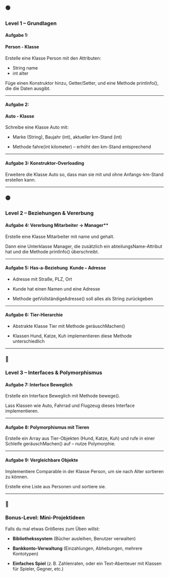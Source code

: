 ### **🟢** 

### **Level 1 – Grundlagen**

  

#### **Aufgabe 1:** 

#### **Person - Klasse**
Erstelle eine Klasse Person mit den Attributen:
- String name
- int alter

Füge einen Konstruktor hinzu, Getter/Setter, und eine Methode printInfo(), die die Daten ausgibt.

---
#### **Aufgabe 2:** 

#### **Auto - Klasse**
Schreibe eine Klasse Auto mit:

- Marke (String), Baujahr (int), aktueller km-Stand (int)
    
- Methode fahre(int kilometer) – erhöht den km-Stand entsprechend
    

---

#### **Aufgabe 3: Konstruktor-Overloading**
Erweitere die Klasse Auto so, dass man sie mit und ohne Anfangs-km-Stand erstellen kann.

---

### **🟡** 

### **Level 2 – Beziehungen & Vererbung**

#### **Aufgabe 4: Vererbung** Mitarbeiter **→** Manager**

Erstelle eine Klasse Mitarbeiter mit name und gehalt.

Dann eine Unterklasse Manager, die zusätzlich ein abteilungsName-Attribut hat und die Methode printInfo() überschreibt.

---

#### **Aufgabe 5: Has-a-Beziehung**  **Kunde – Adresse**

- Adresse mit Straße, PLZ, Ort
    
- Kunde hat einen Namen und eine Adresse
    
- Methode getVollständigeAdresse() soll alles als String zurückgeben
    

---

#### **Aufgabe 6: Tier-Hierarchie**

- Abstrakte Klasse Tier mit Methode geräuschMachen()
    
- Klassen Hund, Katze, Kuh implementieren diese Methode unterschiedlich
    

---

### **🔴** 

### **Level 3 – Interfaces & Polymorphismus**

#### **Aufgabe 7: Interface** **Beweglich**

Erstelle ein Interface Beweglich mit Methode bewege().

Lass Klassen wie Auto, Fahrrad und Flugzeug dieses Interface implementieren.

---

#### **Aufgabe 8: Polymorphismus mit Tieren**  

Erstelle ein Array aus Tier-Objekten (Hund, Katze, Kuh) und rufe in einer Schleife geräuschMachen() auf – nutze Polymorphie.

---

#### **Aufgabe 9: Vergleichbare Objekte**

Implementiere Comparable in der Klasse Person, um sie nach Alter sortieren zu können.

Erstelle eine Liste aus Personen und sortiere sie.

---

### **🔵** 

### **Bonus-Level: Mini-Projektideen**

Falls du mal etwas Größeres zum Üben willst:

- **Bibliothekssystem** (Bücher ausleihen, Benutzer verwalten)
    
- **Bankkonto-Verwaltung** (Einzahlungen, Abhebungen, mehrere Kontotypen)
    
- **Einfaches Spiel** (z. B. Zahlenraten, oder ein Text-Abenteuer mit Klassen für Spieler, Gegner, etc.)
    